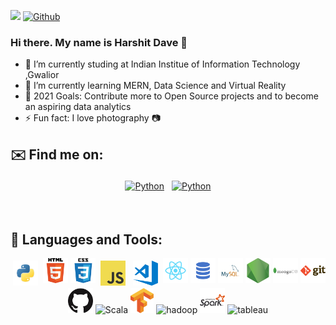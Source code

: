 ![](https://visitor-badge.laobi.icu/badge?page_id=harshitkd.harshitkd)
[![Github](https://img.shields.io/github/followers/harshitkd?label=Follow&style=social)](https://github.com/harshitkd)


### Hi there. My name is Harshit Dave  👋

- 🔭  I’m currently studing at Indian Institue of Information Technology ,Gwalior
- 🌱 I’m currently learning MERN, Data Science and Virtual Reality
- 🥅 2021 Goals: Contribute more to Open Source projects and to become an aspiring data analytics
- ⚡ Fun fact: I love photography 📷



## ✉️ Find me on:


<p align="center">
 <a href="linkedin.com/in/harshit-dave-b72a22193/" target="_blank" rel="noopener noreferrer"> <img src="https://cdn.jsdelivr.net/npm/simple-icons@v3/icons/linkedin.svg" alt="Python" height="40" style="vertical-align:top; margin:4px"></a>
 <a href="mailto:harshitkd@gmail.com"> <img src="https://cdn.jsdelivr.net/npm/simple-icons@v3/icons/gmail.svg" alt="Python" height="40" style="vertical-align:top; margin:4px"></a>
</p>

<br />

## 🧰 Languages and Tools:
<p align="center">
<img src="https://raw.githubusercontent.com/github/explore/80688e429a7d4ef2fca1e82350fe8e3517d3494d/topics/python/python.png" alt="Python" height="40" style="vertical-align:top; margin:4px">
<img alt="HTML5" height="40" src="https://raw.githubusercontent.com/github/explore/80688e429a7d4ef2fca1e82350fe8e3517d3494d/topics/html/html.png" />
<img alt="CSS3" height="40" src="https://raw.githubusercontent.com/github/explore/80688e429a7d4ef2fca1e82350fe8e3517d3494d/topics/css/css.png" />
<img src="https://raw.githubusercontent.com/github/explore/80688e429a7d4ef2fca1e82350fe8e3517d3494d/topics/javascript/javascript.png" alt="Javascript" height="40" style="vertical-align:top; margin:4px">
<img src="https://raw.githubusercontent.com/github/explore/80688e429a7d4ef2fca1e82350fe8e3517d3494d/topics/visual-studio-code/visual-studio-code.png" alt="VS Code" height="40" style="vertical-align:top; margin:4px">
<img alt="React" height="40" src="https://raw.githubusercontent.com/github/explore/80688e429a7d4ef2fca1e82350fe8e3517d3494d/topics/react/react.png" />
<img alt="SQL" height="40" src="https://raw.githubusercontent.com/github/explore/80688e429a7d4ef2fca1e82350fe8e3517d3494d/topics/sql/sql.png" />
<img alt="MySQL" height="40" src="https://raw.githubusercontent.com/github/explore/80688e429a7d4ef2fca1e82350fe8e3517d3494d/topics/mysql/mysql.png" />
<img alt="Node.js" height="40" src="https://raw.githubusercontent.com/github/explore/80688e429a7d4ef2fca1e82350fe8e3517d3494d/topics/nodejs/nodejs.png" />
<img alt="MongoDB" height="40" src="https://raw.githubusercontent.com/github/explore/80688e429a7d4ef2fca1e82350fe8e3517d3494d/topics/mongodb/mongodb.png" />
<img alt="Git" height="40" src="https://raw.githubusercontent.com/github/explore/80688e429a7d4ef2fca1e82350fe8e3517d3494d/topics/git/git.png" />
<img alt="GitHub" height="40" src="https://raw.githubusercontent.com/github/explore/78df643247d429f6cc873026c0622819ad797942/topics/github/github.png" />
 <img alt="Scala" height="40" src="https://raw.githubusercontent.com/OlegIlyenko/scala-icon/master/scala-icon.png" />
 <img alt="tensorflow" height="40" src="https://raw.githubusercontent.com/inquid/yii2-tensorflow-js/master/Tensorflow_logo.svg.png" />
 <img alt="hadoop" height="40" src="https://tanyaschlusser.github.io/slides/img/Hadoop.png" />
 <img alt="spark" height="40" src="https://raw.githubusercontent.com/github/explore/6f5025830918df26b37d23b3ffffbc35725fe15f/topics/spark/spark.png" />
 <img alt="tableau" height="40" src="https://user-images.githubusercontent.com/18670428/67619998-1227e580-f7fa-11e9-87de-99aef8ab17c5.png" />
</p>




